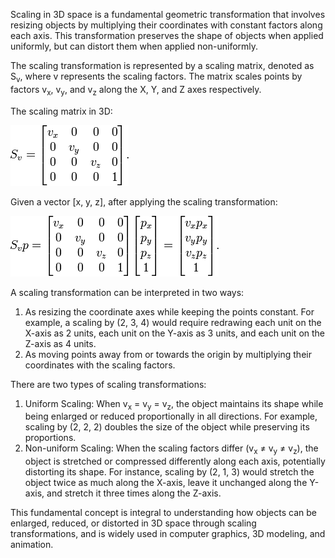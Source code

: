 Scaling in 3D space is a fundamental geometric transformation that involves resizing objects by multiplying their coordinates with constant factors along each axis. This transformation preserves the shape of objects when applied uniformly, but can distort them when applied non-uniformly.

The scaling transformation is represented by a scaling matrix, denoted as S<sub>v</sub>, where v represents the scaling factors. The matrix scales points by factors v<sub>x</sub>, v<sub>y</sub>, and v<sub>z</sub> along the X, Y, and Z axes respectively.

The scaling matrix in 3D:

<img src="images/scaling-matrix.png">

Given a vector [x, y, z], after applying the scaling transformation:

<img src="images/point_scaling.png">

A scaling transformation can be interpreted in two ways:
1. As resizing the coordinate axes while keeping the points constant. For example, a scaling by (2, 3, 4) would require redrawing each unit on the X-axis as 2 units, each unit on the Y-axis as 3 units, and each unit on the Z-axis as 4 units.
2. As moving points away from or towards the origin by multiplying their coordinates with the scaling factors.

There are two types of scaling transformations:
1. Uniform Scaling: When v<sub>x</sub> = v<sub>y</sub> = v<sub>z</sub>, the object maintains its shape while being enlarged or reduced proportionally in all directions. For example, scaling by (2, 2, 2) doubles the size of the object while preserving its proportions.
2. Non-uniform Scaling: When the scaling factors differ (v<sub>x</sub> ≠ v<sub>y</sub> ≠ v<sub>z</sub>), the object is stretched or compressed differently along each axis, potentially distorting its shape. For instance, scaling by (2, 1, 3) would stretch the object twice as much along the X-axis, leave it unchanged along the Y-axis, and stretch it three times along the Z-axis.

This fundamental concept is integral to understanding how objects can be enlarged, reduced, or distorted in 3D space through scaling transformations, and is widely used in computer graphics, 3D modeling, and animation.
